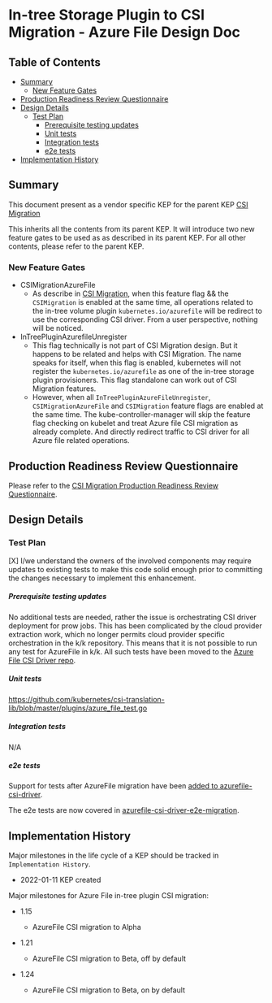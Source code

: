 # In-tree Storage Plugin to CSI Migration - Azure File Design Doc

## Table of Contents

<!-- toc -->
- [Summary](#summary)
  - [New Feature Gates](#new-feature-gates)
- [Production Readiness Review Questionnaire](#production-readiness-review-questionnaire)
- [Design Details](#design-details)
  - [Test Plan](#test-plan)
      - [Prerequisite testing updates](#prerequisite-testing-updates)
      - [Unit tests](#unit-tests)
      - [Integration tests](#integration-tests)
      - [e2e tests](#e2e-tests)
- [Implementation History](#implementation-history)
<!-- /toc -->


## Summary

This document present as a vendor specific KEP for the parent KEP
[CSI Migration](https://github.com/kubernetes/enhancements/tree/master/keps/sig-storage/625-csi-migration)

This inherits all the contents from its parent KEP. It will introduce two new feature gates to be 
used as as described in its parent KEP. For all other contents, please refer to the parent KEP.

### New Feature Gates

- CSIMigrationAzureFile
  - As describe in [CSI Migration](https://github.com/kubernetes/enhancements/tree/master/keps/sig-storage/625-csi-migration), 
  when this feature flag && the `CSIMigration` is enabled at the same time, all operations related to the 
  in-tree volume plugin `kubernetes.io/azurefile` will be redirect to use the corresponding CSI driver. From a 
  user perspective, nothing will be noticed.
- InTreePluginAzurefileUnregister
  - This flag technically is not part of CSI Migration design. But it happens to be related and helps with 
  CSI Migration. The name speaks for itself, when this flag is enabled, kubernetes will not register the 
  `kubernetes.io/azurefile` as one of the in-tree storage plugin provisioners. This flag standalone can work out 
  of CSI Migration features.
  - However, when all `InTreePluginAzureFileUnregister`, `CSIMigrationAzureFile` and `CSIMigration` feature 
  flags are enabled at the same time. The kube-controller-manager will skip the feature flag checking 
  on kubelet and treat Azure file CSI migration as already complete. And directly redirect traffic to CSI 
  driver for all Azure file related operations.


## Production Readiness Review Questionnaire

Please refer to the [CSI Migration Production Readiness Review Questionnaire](https://github.com/kubernetes/enhancements/tree/master/keps/sig-storage/625-csi-migration#production-readiness-review-questionnaire).

## Design Details
### Test Plan

[X] I/we understand the owners of the involved components may require updates to
existing tests to make this code solid enough prior to committing the changes necessary
to implement this enhancement.

##### Prerequisite testing updates

No additional tests are needed, rather the issue is orchestrating CSI driver
deployment for prow jobs. This has been complicated by the cloud provider
extraction work, which no longer permits cloud provider specific orchestration
in the k/k repository. This means that it is not possible to run any test for
AzureFile in k/k. All such tests have been moved to the [Azure File CSI Driver repo](https://github.com/kubernetes-sigs/azurefile-csi-driver).

##### Unit tests

https://github.com/kubernetes/csi-translation-lib/blob/master/plugins/azure_file_test.go

##### Integration tests

N/A

##### e2e tests

Support for tests after AzureFile migration have been [added to
azurefile-csi-driver](https://github.com/kubernetes-sigs/azurefile-csi-driver/tree/master/test/e2e).

The e2e tests are now covered in [azurefile-csi-driver-e2e-migration](https://testgrid.k8s.io/provider-azure-azurefile-csi-driver#pr-azurefile-csi-driver-e2e-migration).

## Implementation History

Major milestones in the life cycle of a KEP should be tracked in `Implementation History`.

- 2022-01-11 KEP created

Major milestones for Azure File in-tree plugin CSI migration:

- 1.15
  - AzureFile CSI migration to Alpha

- 1.21
  - AzureFile CSI migration to Beta, off by default

- 1.24
  - AzureFile CSI migration to Beta, on by default
